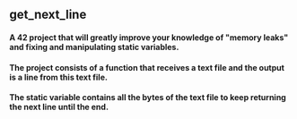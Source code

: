 ## get_next_line

#### A 42 project that will greatly improve your knowledge of "memory leaks" and fixing and manipulating static variables.

#### The project consists of a function that receives a text file and the output is a line from this text file.

#### The static variable contains all the bytes of the text file to keep returning the next line until the end.
